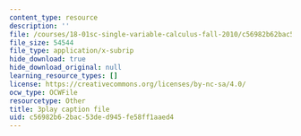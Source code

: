 ```yaml
---
content_type: resource
description: ''
file: /courses/18-01sc-single-variable-calculus-fall-2010/c56982b62bac53ded945fe58ff1aaed4_BSAA0akmPEU.srt
file_size: 54544
file_type: application/x-subrip
hide_download: true
hide_download_original: null
learning_resource_types: []
license: https://creativecommons.org/licenses/by-nc-sa/4.0/
ocw_type: OCWFile
resourcetype: Other
title: 3play caption file
uid: c56982b6-2bac-53de-d945-fe58ff1aaed4
---
```

